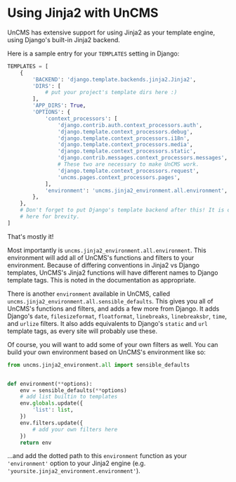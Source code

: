 # Using Jinja2 with UnCMS

UnCMS has extensive support for using Jinja2 as your template engine,
using Django's built-in Jinja2 backend.

Here is a sample entry for your `TEMPLATES` setting in Django:


```python
TEMPLATES = [
    {
        'BACKEND': 'django.template.backends.jinja2.Jinja2',
        'DIRS': [
            # put your project's template dirs here :)
        ],
        'APP_DIRS': True,
        'OPTIONS': {
            'context_processors': [
                'django.contrib.auth.context_processors.auth',
                'django.template.context_processors.debug',
                'django.template.context_processors.i18n',
                'django.template.context_processors.media',
                'django.template.context_processors.static',
                'django.contrib.messages.context_processors.messages',
                # These two are necessary to make UnCMS work.
                'django.template.context_processors.request',
                'uncms.pages.context_processors.pages',
            ],
            'environment': 'uncms.jinja2_environment.all.environment',
        },
    },
    # Don't forget to put Django's template backend after this! It is omitted
    # here for brevity.
]
```

That's mostly it!

Most importantly is `uncms.jinja2_environment.all.environment`.
This environment will add all of UnCMS's functions and filters to your environment.
Because of differing conventions in Jinja2 vs Django templates,
UnCMS's Jinja2 functions will have different names to Django template tags.
This is noted in the documentation as appropriate.

There is another `environment` available in UnCMS, called `uncms.jinja2_environment.all.sensible_defaults`.
This gives you all of UnCMS's functions and filters,
and adds a few more from Django.
It adds Django's
`date`,
`filesizeformat`,
`floatformat`,
`linebreaks`,
`linebreaksbr`,
`time`, and
`urlize`
filters.
It also adds equivalents to Django's `static` and `url` template tags,
as every site will probably use these.

Of course, you will want to add some of your own filters as well.
You can build your own environment based on UnCMS's environment like so:

```python
from uncms.jinja2_environment.all import sensible_defaults


def environment(**options):
    env = sensible_defaults(**options)
    # add list builtin to templates
    env.globals.update({
        'list': list,
    })
    env.filters.update({
        # add your own filters here
    })
    return env
```

...and add the dotted path to this `environment` function as your `'environment'` option to your Jinja2 engine
(e.g. `'yoursite.jinja2_environment.environment'`).
